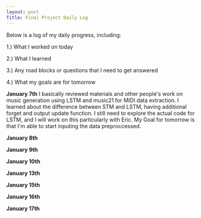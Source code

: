 ```yaml
---
layout: post
Title: Final Project Daily Log
---
```


Below is a log of my daily progress, including:

1.) What I worked on today

2.) What I learned

3.) Any road blocks or questions that I need to get answered

4.) What my goals are for tomorrow

**January 7th**
I basically reviewed materials and other people's work on music generation using LSTM and music21 for MIDI data extraction. I learned about the difference between STM and LSTM, having additional forget and output update function. I still need to explore the actual code for LSTM, and I will work on this particularly with Eric. My Goal for tomorrow is that I'm able to start inputing the data preproccessed.

**January 8th**

**January 9th**

**January 10th**

**January 13th**

**January 15th**

**January 16th**

**January 17th**